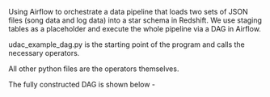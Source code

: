 Using Airflow to orchestrate a data pipeline that loads two sets of JSON files (song data and log data) into a star schema in Redshift. We use staging tables as a placeholder and execute the whole pipeline via a DAG in Airflow. 

udac_example_dag.py is the starting point of the program and calls the necessary operators.

All other python files are the operators themselves.

The fully constructed DAG is shown below - 



